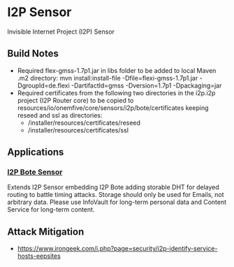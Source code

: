 # I2P Sensor
Invisible Internet Project (I2P) Sensor

## Build Notes
- Required flex-gmss-1.7p1.jar in libs folder to be added to local Maven .m2 directory:
mvn install:install-file -Dfile=flexi-gmss-1.7p1.jar -DgroupId=de.flexi -DartifactId=gmss -Dversion=1.7p1 -Dpackaging=jar
- Required certificates from the following two directories in the i2p.i2p project (I2P Router core)
to be copied to resources/io/onemfive/core/sensors/i2p/bote/certificates keeping reseed and ssl as directories:
    - /installer/resources/certificates/reseed
    - /installer/resources/certificates/ssl
    
## Applications

### [I2P Bote Sensor](https://github.com/1m5/core/tree/master/src/main/java/io/onemfive/core/sensors/i2p/bote/README.md)
Extends I2P Sensor embedding I2P Bote adding storable DHT for delayed routing to battle timing attacks.
Storage should only be used for Emails, not arbitrary data.
Please use InfoVault for long-term personal data and Content Service for long-term content.
    
## Attack Mitigation

- https://www.irongeek.com/i.php?page=security/i2p-identify-service-hosts-eepsites